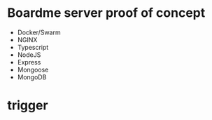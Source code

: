 # Boardme server proof of concept
- Docker/Swarm
- NGINX
- Typescript
- NodeJS
- Express
- Mongoose
- MongoDB

# trigger
